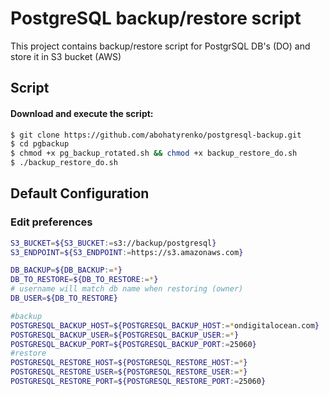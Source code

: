 # PostgreSQL backup/restore script

This project contains backup/restore script for PostgrSQL DB's (DO) and store it in S3 bucket (AWS)

## Script


#### Download and execute the script:

```bash
$ git clone https://github.com/abohatyrenko/postgresql-backup.git
$ cd pgbackup
$ chmod +x pg_backup_rotated.sh && chmod +x backup_restore_do.sh
$ ./backup_restore_do.sh
```



## Default Configuration

### Edit preferences

```bash
S3_BUCKET=${S3_BUCKET:=s3://backup/postgresql}
S3_ENDPOINT=${S3_ENDPOINT:=https://s3.amazonaws.com}

DB_BACKUP=${DB_BACKUP:=*}
DB_TO_RESTORE=${DB_TO_RESTORE:=*}
# username will match db name when restoring (owner)
DB_USER=${DB_TO_RESTORE}

#backup
POSTGRESQL_BACKUP_HOST=${POSTGRESQL_BACKUP_HOST:=*ondigitalocean.com}
POSTGRESQL_BACKUP_USER=${POSTGRESQL_BACKUP_USER:=*}
POSTGRESQL_BACKUP_PORT=${POSTGRESQL_BACKUP_PORT:=25060}
#restore
POSTGRESQL_RESTORE_HOST=${POSTGRESQL_RESTORE_HOST:=*}
POSTGRESQL_RESTORE_USER=${POSTGRESQL_RESTORE_USER:=*}
POSTGRESQL_RESTORE_PORT=${POSTGRESQL_RESTORE_PORT:=25060}
```

